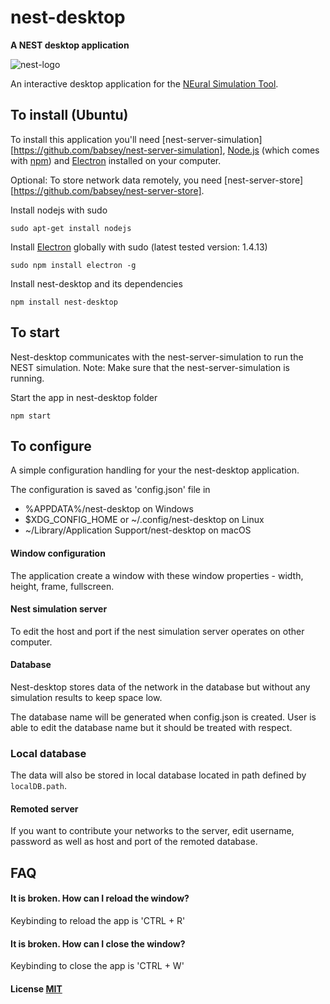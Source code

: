 # nest-desktop

**A NEST desktop application**

![nest-logo](http://www.nest-simulator.org/wp-content/uploads/2015/03/nest_logo.png)

An interactive desktop application for the [NEural Simulation Tool](http://www.nest-initiative.org/).


## To install (Ubuntu)

To install this application you'll need [nest-server-simulation][https://github.com/babsey/nest-server-simulation], [Node.js](https://nodejs.org/en/download/) (which comes with [npm](http://npmjs.com)) and [Electron](http://electron.atom.io/) installed on your computer.

Optional: To store network data remotely, you need [nest-server-store][https://github.com/babsey/nest-server-store].

Install nodejs with sudo
```
sudo apt-get install nodejs
```

Install [Electron](https://github.com/electron/electron) globally with sudo (latest tested version: 1.4.13)
```
sudo npm install electron -g
```

Install nest-desktop and its dependencies
```
npm install nest-desktop
```

## To start

Nest-desktop communicates with the nest-server-simulation to run the NEST simulation.
Note: Make sure that the nest-server-simulation is running.

Start the app in nest-desktop folder
```
npm start
```

## To configure

A simple configuration handling for your the nest-desktop application.

The configuration is saved as 'config.json' file in
- %APPDATA%/nest-desktop on Windows
- $XDG_CONFIG_HOME or ~/.config/nest-desktop on Linux
- ~/Library/Application Support/nest-desktop on macOS

#### Window configuration
The application create a window with these window properties - width, height, frame, fullscreen.

#### Nest simulation server
To edit the host and port if the nest simulation server operates on other computer.

#### Database
Nest-desktop stores data of the network in the database but without any simulation results to keep space low.

The database name will be generated when config.json is created.
User is able to edit the database name but it should be treated with respect.

### Local database
The data will also be stored in local database located in path defined by `localDB.path`.

#### Remoted server
If you want to contribute your networks to the server,
edit username, password as well as host and port of the remoted database.


## FAQ

#### It is broken. How can I reload the window?

Keybinding to reload the app is 'CTRL + R'

#### It is broken. How can I close the window?

Keybinding to close the app is 'CTRL + W'



#### License [MIT](LICENSE)
